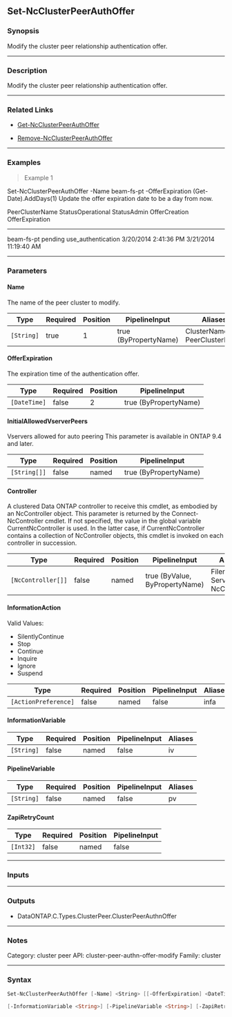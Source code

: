 Set-NcClusterPeerAuthOffer
--------------------------

### Synopsis
Modify the cluster peer relationship authentication offer.

---

### Description

Modify the cluster peer relationship authentication offer.

---

### Related Links
* [Get-NcClusterPeerAuthOffer](Get-NcClusterPeerAuthOffer)

* [Remove-NcClusterPeerAuthOffer](Remove-NcClusterPeerAuthOffer)

---

### Examples
> Example 1

Set-NcClusterPeerAuthOffer -Name beam-fs-pt -OfferExpiration (Get-Date).AddDays(1)
Update the offer expiration date to be a day from now.

PeerClusterName            StatusOperational    StatusAdmin                     OfferCreation          OfferExpiration
---------------            -----------------    -----------                     -------------          ---------------
beam-fs-pt                 pending              use_authentication       3/20/2014 2:41:36 PM    3/21/2014 11:19:40 AM

---

### Parameters
#### **Name**
The name of the peer cluster to modify.

|Type      |Required|Position|PipelineInput        |Aliases                        |
|----------|--------|--------|---------------------|-------------------------------|
|`[String]`|true    |1       |true (ByPropertyName)|ClusterName<br/>PeerClusterName|

#### **OfferExpiration**
The expiration time of the authentication offer.

|Type        |Required|Position|PipelineInput        |
|------------|--------|--------|---------------------|
|`[DateTime]`|false   |2       |true (ByPropertyName)|

#### **InitialAllowedVserverPeers**
Vservers allowed for auto peering
This parameter is available in ONTAP 9.4 and later.

|Type        |Required|Position|PipelineInput        |
|------------|--------|--------|---------------------|
|`[String[]]`|false   |named   |true (ByPropertyName)|

#### **Controller**
A clustered Data ONTAP controller to receive this cmdlet, as embodied by an NcController object.  This parameter is returned by the Connect-NcController cmdlet.  If not specified, the value in the global variable CurrentNcController is used.  In the latter case, if CurrentNcController contains a collection of NcController objects, this cmdlet is invoked on each controller in succession.

|Type              |Required|Position|PipelineInput                 |Aliases                          |
|------------------|--------|--------|------------------------------|---------------------------------|
|`[NcController[]]`|false   |named   |true (ByValue, ByPropertyName)|Filer<br/>Server<br/>NcController|

#### **InformationAction**

Valid Values:

* SilentlyContinue
* Stop
* Continue
* Inquire
* Ignore
* Suspend

|Type                |Required|Position|PipelineInput|Aliases|
|--------------------|--------|--------|-------------|-------|
|`[ActionPreference]`|false   |named   |false        |infa   |

#### **InformationVariable**

|Type      |Required|Position|PipelineInput|Aliases|
|----------|--------|--------|-------------|-------|
|`[String]`|false   |named   |false        |iv     |

#### **PipelineVariable**

|Type      |Required|Position|PipelineInput|Aliases|
|----------|--------|--------|-------------|-------|
|`[String]`|false   |named   |false        |pv     |

#### **ZapiRetryCount**

|Type     |Required|Position|PipelineInput|
|---------|--------|--------|-------------|
|`[Int32]`|false   |named   |false        |

---

### Inputs

---

### Outputs
* DataONTAP.C.Types.ClusterPeer.ClusterPeerAuthnOffer

---

### Notes
Category: cluster peer
API: cluster-peer-authn-offer-modify
Family: cluster

---

### Syntax
```PowerShell
Set-NcClusterPeerAuthOffer [-Name] <String> [[-OfferExpiration] <DateTime>] [-InitialAllowedVserverPeers <String[]>] [-Controller <NcController[]>] [-InformationAction <ActionPreference>] 
```
```PowerShell
[-InformationVariable <String>] [-PipelineVariable <String>] [-ZapiRetryCount <Int32>] [<CommonParameters>]
```

